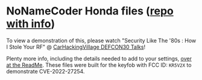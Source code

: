 # NoNameCoder Honda files ([repo with info](https://github.com/nonamecoder/FlipperZeroHondaFirmware))

To view a demonstration of this, please watch "Security Like The '80s : How I Stole Your RF" @ [CarHackingVillage DEFCON30 Talks](https://www.carhackingvillage.com/talks)!

Plenty more info, including the details needed to add to your settings, [over at the ReadMe](https://github.com/nonamecoder/FlipperZeroHondaFirmware#readme). These files were built for the keyfob with FCC ID: `KR5V2X` to demonstrate CVE-2022-27254.
